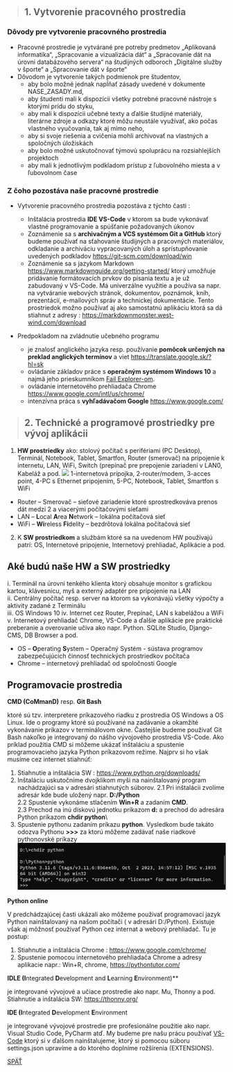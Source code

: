 >## 1.	Vytvorenie pracovného prostredia

### Dôvody pre vytvorenie pracovného prostredia

* Pracovné prostredie je vytvárané pre potreby predmetov „Aplikovaná informatika“, „Spracovanie a vizualizácia dát“ a „Spracovanie dát na úrovni databázového servera“ na študijných odboroch „Digitálne služby v športe“ a „Spracovanie dát v športe“
*  Dôvodom je vytvorenie takých podmienok pre študentov, 
    *  aby bolo možné jednak napĺňať zásady uvedené v dokumente NASE_ZASADY.md,
    *  aby študenti mali k dispozícii všetky potrebné pracovné nástroje s ktorými  prídu do styku,
    *  aby mali k dispozícii učebné texty a ďalšie študijné materiály, literárne zdroje a odkazy ktoré môžu neustále využívať, ako počas vlastného vyučovania, tak aj mimo neho,
    *  aby si svoje riešenia a cvičenia mohli archivovať na vlastných a spoločných úložiskách
    *  aby bolo možné uskutočnovať týmovú spoluprácu na rozsiahlejších projektoch
    *  aby mali k jednotlivým podkladom prístup z ľubovolného miesta a v ľubovolnom čase

### Z čoho pozostáva naše pracovné prostredie

* Vytvorenie pracovného prostredia pozostáva z týchto časti :
    * Inštalácia prostredia **IDE VS-Code** v ktorom sa bude vykonávať vlastné programovanie a spúšťanie požadovaných úkonov
    * Zoznámenie sa s **archivačným a VCS systémom Git a GitHub** ktorý budeme používať na sťahovanie študijných a pracovných materiálov, odkladanie a archiváciu vypracovaných úloh a sprístupňovanie uvedených podkladov https://git-scm.com/download/win 
    * Zoznámenie sa s jazykom Markdown https://www.markdownguide.org/getting-started/ ktorý umožňuje pridávanie formátovacích prvkov do písania textu a je už zabudovaný v VS-Code. Má univerzálne využitie a používa sa napr. na vytváranie webových stránok, dokumentov, poznámok, kníh, prezentácií, e-mailových správ a technickej dokumentácie. Tento prostriedok  možno používať aj ako samostatnú aplikáciu ktorá sa dá stiahnut z adresy : https://markdownmonster.west-wind.com/download
     
* Predpokladom na zvládnutie učebného programu 
    * je znalosť anglického jazyka resp. používanie **pomôcok určených na preklad anglických termínov** a viet https://translate.google.sk/?hl=sk 
    * ovládanie základov práce s **operačným systémom Windows 10** a najmä jeho prieskumníkom [Fail Explorer-om](https://support.microsoft.com/sk-sk/windows/vyh%C4%BEadanie-a-otvorenie-prieskumn%C3%ADk-ef370130-1cca-9dc5-e0df-2f7416fe1cb1#:~:text=Ak%20to%20chcete%20vzia%C5%A5%20z%20projektu%20v%20Windows%2010%2C%20vyberte,OneDrive%20je%20teraz%20s%C3%BA%C4%8Das%C5%A5ou%20Prieskumn%C3%ADka).  
    * ovládanie internetového prehliadača Chrome https://www.google.com/intl/us/chrome/  
    * intenzívna práca s **vyhľadávačom Google** https://www.google.com/ 

>## 2. Technické a programové prostriedky pre vývoj aplikácii

1. **HW prostriedky** ako: stolový počítač s perifériami (PC Desktop), Terminál, Notebook, Tablet, Smartfon, Router (smerovač) na pripojenie k internetu, LAN, WiFi, Switch (prepínač pre prepojenie zariadení v LAN0, Kabeláž a pod.
![](./Tahaky_dokumenty_obrazky/struktura_siete.png)
1-internetová prípojka, 2-router/modem,
3-acces point, 4-PC s Ethernet pripojením, 5-PC, Notebook, Tablet, Smartfon s WiFi

* Router – Smerovač – sieťové zariadenie ktoré sprostredkováva prenos dát medzi 2 a viacerými počítačovými sieťami
* LAN – **L**ocal **A**rea **N**etwork – lokálna počítačová sieť
* WiFi – **Wi**reless **Fi**delity – bezdrôtová lokálna počítačová sieť

2. K **SW prostriedkom** a službám ktoré sa na uvedenom HW používajú patrí: OS, Internetové pripojenie, Internetový prehliadač, Aplikácie a pod.

## Aké budú naše HW a SW prostriedky

i.	Terminál na úrovni tenkého klienta ktorý obsahuje monitor s grafickou kartou, klávesnicu, myš a externý adaptér pre pripojenie na LAN\
ii. Centrálny počítač resp. server na ktorom sa vykonávajú všetky výpočty a aktivity zadané z Terminálu\
iii. OS Windows 10
iv. Internet cez Router, Prepínač, LAN s kabelážou a WiFi\
v.	Internetový prehliadač Chrome, VS-Code a ďalšie aplikácie pre praktické preberanie a overovanie učiva ako napr. Python. SQLite Studio, Django-CMS, DB Browser a pod. 

* OS – **O**perating **S**ystem – Operačný Systém - sústava programov zabezpečujúcich činnosť technických prostriedkov počítača
* Chrome – internetový prehliadač od spoločnosti Google

## Programovacie prostredia

**CMD (CoMmanD)** resp. **Git Bash**

ktoré sú tzv. interpretere príkazového riadku z prostredia OS Windows a OS Linux. Ide o programy ktoré sú používané na zadávanie a okamžité vykonávanie príkazov v terminálovom okne. Častejšie budeme použivať Git Bash nakoľko je integrovaný do nášho vývojového prostredia VS-Code. Ako príklad použitia CMD si môžeme ukázať inštaláciu a spustenie programovacieho jazyka Python príkazovom režime. Najprv si ho však musíme cez internet stiahnúť: 
1. Stiahnutie a inštalácia SW : https://www.python.org/downloads/ 
2. Inštaláciu uskutočníme dvojklikom myši na nainštalovaný program nachádzajúci sa v adresári stiahnutých súborov. 
    2.1 Pri inštalácii zvolíme adresár kde bude uložený napr. **D:/Python**\
    2.2	Spustenie vykonáme stlačením **Win+R** a zadaním **CMD**.\
    2.3 Prechod na inú diskovú jednotku príkazom **d:** a prechod do adresára Python príkazom **chdir python**\
3. Spustenie pythonu zadaním príkazu **python**. Vysledkom bude takáto odozva Pythonu **>>>** za ktorú môžeme zadávať naše riadkové pythonovské príkazy
![](./obrazky/python01.png)

**Python online**

V predchádzajúcej časti ukázali ako môžeme použivať programovací jazyk Python nainštalovaný na našom počítači ( v adresári D:/Python). Existuje však aj môžnosť používať Python cez internat a webový prehliadač. Tu je postup:
1.	Stiahnutie a inštalácia Chrome : https://www.google.com/chrome/
2.	Spustenie pomocou internetového prehliadača Chrome a adresy aplikacie napr.: Win+R, chrome, https://pythontutor.com/ 

**IDLE (I**ntegrated **D**evelopment and **L**earning **E**nvironment)**

je integrované vývojové a učiace prostredie ako napr. Mu, Thonny a pod.\
Stiahnutie a inštalácia SW: https://thonny.org/ 

**IDE (I**ntegrated **D**evelopment **E**nvironment

je integrované vývojové prostredie pre profesionálne použitie ako napr. Visual Studio Code, PyCharm atď. My budeme pre našu prácu používať [VS-Code](02_Instalacia_a_konfiguracia_VS-code.md) ktorý si v ďalšom nainštalujeme, ktorý si pomocou súboru settings.json upravíme a do ktorého doplníme rožšírenia (EXTENSIONS).


[SPÄŤ](../Obsah.md)

